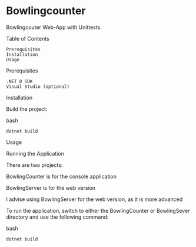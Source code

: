 # Bowlingcounter

Bowlingcouter Web-App with Unittests. 

Table of Contents

    Prerequisites
    Installation
    Usage

Prerequisites

    .NET 8 SDK
    Visual Studio (optional)

Installation

Build the project:

bash

    dotnet build

Usage

Running the Application

There are two projects:

BowlingCounter is for the console application

BowlingServer is for the web version

I advise using BowlingServer for the web version, as it is more advanced

To run the application, switch to either the BowlingCounter or BowlingSever directory and use the following command:

bash

    dotnet build
